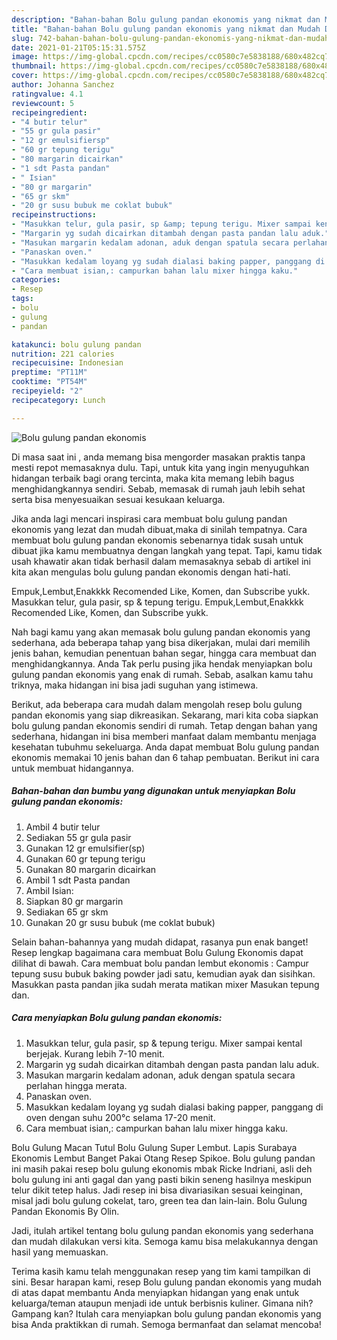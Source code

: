 ```yaml
---
description: "Bahan-bahan Bolu gulung pandan ekonomis yang nikmat dan Mudah Dibuat"
title: "Bahan-bahan Bolu gulung pandan ekonomis yang nikmat dan Mudah Dibuat"
slug: 742-bahan-bahan-bolu-gulung-pandan-ekonomis-yang-nikmat-dan-mudah-dibuat
date: 2021-01-21T05:15:31.575Z
image: https://img-global.cpcdn.com/recipes/cc0580c7e5838188/680x482cq70/bolu-gulung-pandan-ekonomis-foto-resep-utama.jpg
thumbnail: https://img-global.cpcdn.com/recipes/cc0580c7e5838188/680x482cq70/bolu-gulung-pandan-ekonomis-foto-resep-utama.jpg
cover: https://img-global.cpcdn.com/recipes/cc0580c7e5838188/680x482cq70/bolu-gulung-pandan-ekonomis-foto-resep-utama.jpg
author: Johanna Sanchez
ratingvalue: 4.1
reviewcount: 5
recipeingredient:
- "4 butir telur"
- "55 gr gula pasir"
- "12 gr emulsifiersp"
- "60 gr tepung terigu"
- "80 margarin dicairkan"
- "1 sdt Pasta pandan"
- " Isian"
- "80 gr margarin"
- "65 gr skm"
- "20 gr susu bubuk me coklat bubuk"
recipeinstructions:
- "Masukkan telur, gula pasir, sp &amp; tepung terigu. Mixer sampai kental berjejak. Kurang lebih 7-10 menit."
- "Margarin yg sudah dicairkan ditambah dengan pasta pandan lalu aduk."
- "Masukan margarin kedalam adonan, aduk dengan spatula secara perlahan hingga merata."
- "Panaskan oven."
- "Masukkan kedalam loyang yg sudah dialasi baking papper, panggang di oven dengan suhu 200°c selama 17-20 menit."
- "Cara membuat isian,: campurkan bahan lalu mixer hingga kaku."
categories:
- Resep
tags:
- bolu
- gulung
- pandan

katakunci: bolu gulung pandan 
nutrition: 221 calories
recipecuisine: Indonesian
preptime: "PT11M"
cooktime: "PT54M"
recipeyield: "2"
recipecategory: Lunch

---
```



![Bolu gulung pandan ekonomis](https://img-global.cpcdn.com/recipes/cc0580c7e5838188/680x482cq70/bolu-gulung-pandan-ekonomis-foto-resep-utama.jpg)

Di masa  saat ini , anda memang bisa mengorder masakan praktis tanpa mesti repot memasaknya dulu. Tapi, untuk kita yang ingin menyuguhkan hidangan terbaik bagi orang tercinta, maka kita memang lebih bagus menghidangkannya sendiri. Sebab, memasak di rumah jauh lebih sehat serta bisa menyesuaikan sesuai kesukaan keluarga.

Jika anda lagi mencari inspirasi cara membuat bolu gulung pandan ekonomis yang lezat dan mudah dibuat,maka di sinilah tempatnya. Cara membuat bolu gulung pandan ekonomis  sebenarnya tidak susah untuk dibuat jika kamu membuatnya dengan langkah yang tepat. Tapi, kamu tidak usah khawatir akan tidak berhasil dalam memasaknya 
sebab di artikel ini kita akan mengulas bolu gulung pandan ekonomis dengan hati-hati.  

Empuk,Lembut,Enakkkk Recomended Like, Komen, dan Subscribe yukk. Masukkan telur, gula pasir, sp &amp; tepung terigu. Empuk,Lembut,Enakkkk Recomended Like, Komen, dan Subscribe yukk.

Nah bagi kamu yang akan memasak bolu gulung pandan ekonomis yang sederhana, ada beberapa tahap yang bisa dikerjakan, mulai dari memilih jenis bahan, kemudian penentuan bahan segar, hingga cara membuat dan menghidangkannya. Anda Tak perlu pusing jika hendak menyiapkan bolu gulung pandan ekonomis yang enak di rumah. Sebab, asalkan kamu  tahu triknya, maka hidangan ini bisa jadi suguhan yang istimewa.

Berikut, ada beberapa cara mudah dalam mengolah resep bolu gulung pandan ekonomis yang siap dikreasikan. Sekarang, mari kita coba siapkan bolu gulung pandan ekonomis sendiri di rumah. Tetap dengan bahan yang sederhana, hidangan ini bisa memberi manfaat dalam membantu menjaga kesehatan tubuhmu sekeluarga. Anda dapat membuat Bolu gulung pandan ekonomis memakai 10 jenis bahan dan 6 tahap pembuatan. Berikut ini cara untuk membuat hidangannya.

<!--inarticleads1-->

##### Bahan-bahan dan bumbu yang digunakan untuk menyiapkan Bolu gulung pandan ekonomis:

1. Ambil 4 butir telur
1. Sediakan 55 gr gula pasir
1. Gunakan 12 gr emulsifier(sp)
1. Gunakan 60 gr tepung terigu
1. Gunakan 80 margarin dicairkan
1. Ambil 1 sdt Pasta pandan
1. Ambil  Isian:
1. Siapkan 80 gr margarin
1. Sediakan 65 gr skm
1. Gunakan 20 gr susu bubuk (me coklat bubuk)


Selain bahan-bahannya yang mudah didapat, rasanya pun enak banget! Resep lengkap bagaimana cara membuat Bolu Gulung Ekonomis dapat dilihat di bawah. Cara membuat bolu pandan lembut ekonomis : Campur tepung susu bubuk baking powder jadi satu, kemudian ayak dan sisihkan. Masukkan pasta pandan jika sudah merata matikan mixer Masukan tepung dan. 

<!--inarticleads2-->

##### Cara menyiapkan Bolu gulung pandan ekonomis:

1. Masukkan telur, gula pasir, sp &amp; tepung terigu. Mixer sampai kental berjejak. Kurang lebih 7-10 menit.
1. Margarin yg sudah dicairkan ditambah dengan pasta pandan lalu aduk.
1. Masukan margarin kedalam adonan, aduk dengan spatula secara perlahan hingga merata.
1. Panaskan oven.
1. Masukkan kedalam loyang yg sudah dialasi baking papper, panggang di oven dengan suhu 200°c selama 17-20 menit.
1. Cara membuat isian,: campurkan bahan lalu mixer hingga kaku.


Bolu Gulung Macan Tutul Bolu Gulung Super Lembut. Lapis Surabaya Ekonomis Lembut Banget Pakai Otang Resep Spikoe. Bolu gulung pandan ini masih pakai resep bolu gulung ekonomis mbak Ricke Indriani, asli deh bolu gulung ini anti gagal dan yang pasti bikin seneng hasilnya meskipun telur dikit tetep halus. Jadi resep ini bisa divariasikan sesuai keinginan, misal jadi bolu gulung cokelat, taro, green tea dan lain-lain. Bolu Gulung Pandan Ekonomis By Olin. 

Jadi, itulah artikel tentang  bolu gulung pandan ekonomis  yang sederhana dan mudah dilakukan versi kita. Semoga kamu bisa melakukannya dengan hasil yang memuaskan. 

Terima kasih kamu telah menggunakan resep yang tim kami tampilkan di sini. Besar harapan kami, resep  Bolu gulung pandan ekonomis yang mudah di atas dapat membantu Anda menyiapkan hidangan yang enak untuk keluarga/teman ataupun menjadi ide untuk berbisnis kuliner. Gimana nih? Gampang kan? Itulah cara menyiapkan bolu gulung pandan ekonomis yang bisa Anda praktikkan di rumah. Semoga bermanfaat dan selamat mencoba!

